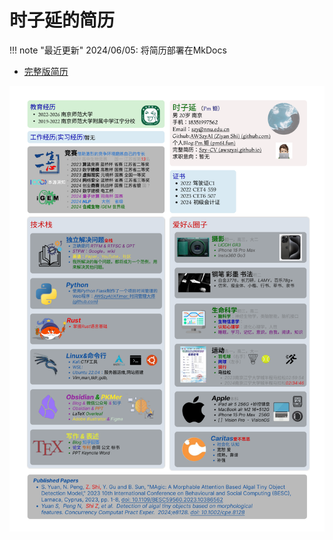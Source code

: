 # 时子延的简历
!!! note "最近更新"
    2024/06/05: 将简历部署在MkDocs

- [完整版简历](https://awszyai.github.io/obsidian/Resume/Szy-CV.html)

![](./img/时子延的简历_00.png)


